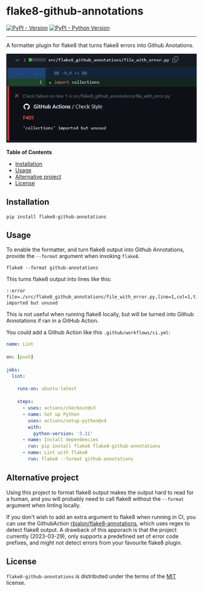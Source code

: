 # flake8-github-annotations

[![PyPI - Version](https://img.shields.io/pypi/v/flake8-github-annotations.svg)](https://pypi.org/project/flake8-github-annotations)
[![PyPI - Python Version](https://img.shields.io/pypi/pyversions/flake8-github-annotations.svg)](https://pypi.org/project/flake8-github-annotations)

-----
A formatter plugin for flake8 that turns flake8 errors into Github Anotations.

![Example Annotations](https://raw.githubusercontent.com/gustavgransbo/flake8-github-annotations/main/assets/example_annotation.png)

**Table of Contents**

- [Installation](#installation)
- [Usage](#usage)
- [Alternative project](#alternative-project)
- [License](#license)

## Installation

```console
pip install flake8-github-annotations
```

## Usage
To enable the formatter,
and turn flake8 output into Github Annotations,
provide the `--format` argument when invoking `flake8`.
```console
flake8 --format github-annotations
```

This turns flake8 output into lines like this:
```console
::error file=./src/flake8_github_annotations/file_with_error.py,line=1,col=1,title=F401::'collections' imported but unused
```

This is not useful when running flake8 locally,
but will be turned into Github Annotations if ran in a GitHub Action.

You could add a Github Action like this `.github/workflows/ci.yml`:

```yaml
name: Lint

on: [push]

jobs:
  lint:

    runs-on: ubuntu-latest

    steps:
      - uses: actions/checkout@v3
      - name: Set up Python
        uses: actions/setup-python@v4
        with:
          python-version: '3.11'
      - name: Install dependencies
        run: pip install flake8 flake8-github-annotations
      - name: Lint with flake8
        run: flake8 --format github-annotations
```

## Alternative project
Using this project to format flake8 output makes the output hard to read for a human,
and you will probably need to call flake8 without the `--format` argument when linting
locally.

If you don't wish to add an extra argument to flake8 when running in CI,
you can use the GithubAction
[rbialon/flake8-annotations](https://github.com/rbialon/flake8-annotations),
which uses regex to detect flake8 output.
A drawback of this apporach is that the project currently (2023-03-29),
only supports a predefined set of error code prefixes,
and might not detect errors from your favourite flake8 plugin.

## License

`flake8-github-annotations` is distributed under the terms of the [MIT](https://spdx.org/licenses/MIT.html) license.
